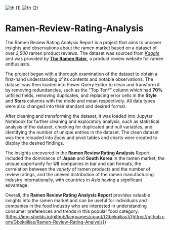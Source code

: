 ![th (1)](https://user-images.githubusercontent.com/89352799/236898812-5c21c979-af74-4fe9-a6a2-bc08d6b6bb7d.jpg)
![th (2)](https://user-images.githubusercontent.com/89352799/236898844-f88929ca-4c5a-4dcb-b7f8-158ac20dd052.jpg)
# Ramen-Review-Rating-Analysis
The Ramen Review Rating Analysis Report is a project that aims to uncover insights and observations about the ramen market based on a dataset of over *2,500* ramen product reviews. The dataset was sourced from [*Kaggle*](https://www.kaggle.com/) and was provided by [**The Ramen Rater**](https://www.kaggle.com/datasets/residentmario/ramen-ratings/discussion/191547), a product review website for ramen enthusiasts.

The project began with a thorough examination of the dataset to obtain a first-hand understanding of its contents and notable observations. The dataset was then loaded into Power Query Editor to clean and transform it by removing redundancies, such as the "Top Ten*" column which had **70%** unfilled fields, removing duplicates, and replacing error cells in the **Style** and **Stars** columns with the mode and mean respectively. All data types were also changed into their standard and desired format.

After cleaning and transforming the dataset, it was loaded into Jupyter Notebook for further cleaning and exploratory analysis, such as statistical analysis of the dataset, checking for duplicated and null variables, and identifying the number of unique entries in the dataset. The clean dataset was then reloaded into *Excel* and pivot tables and charts were created to display the desired findings.

The insights uncovered in the **Ramen Review Rating Analysis** Report included the dominance of **Japan** and **South Korea** in the ramen market, the unique opportunity for **US** companies in bar and can formats, the correlation between the *variety* of ramen products and the number of review ratings, and the uneven distribution of the ramen manufacturing industry internationally, with countries in *Asia* having a significant advantage.

Overall, the **Ramen Review Rating Analysis Report** provides valuable insights into the ramen market and can be useful for individuals and companies in the food industry who are interested in understanding consumer preferences and trends in this popular food category.
(https://img.shields.io/github/languages/count/{Gbekoilias}/{https://github.com/Gbekoilias/Ramen-Review-Rating-Analysis})
